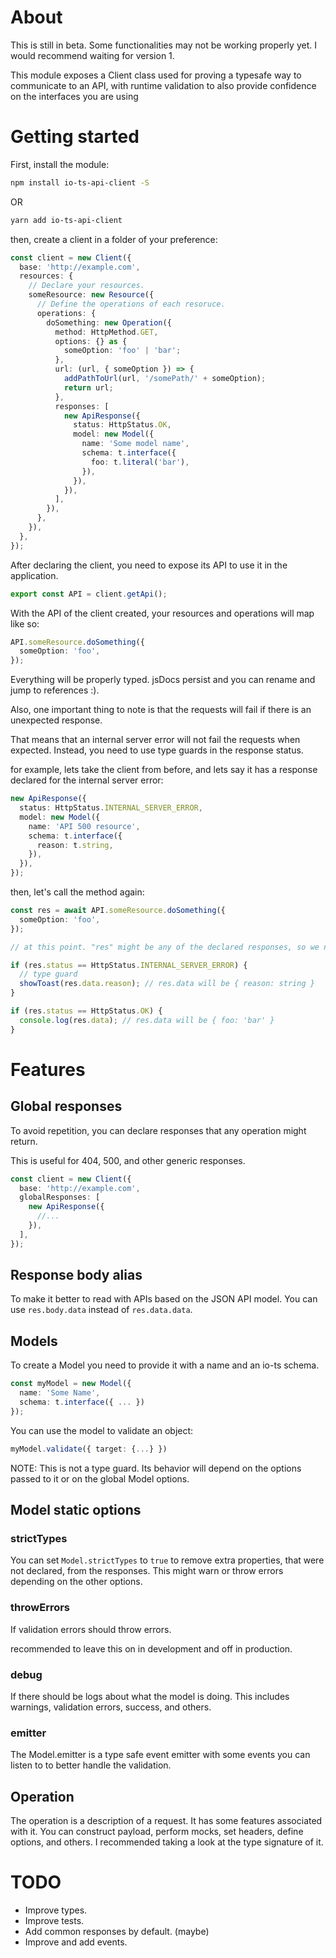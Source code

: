 # About

This is still in beta. Some functionalities may not be working properly yet. I would recommend waiting for version 1.

This module exposes a Client class used for proving a typesafe way to communicate to an API, with runtime validation to also provide confidence on the interfaces you are using

# Getting started

First, install the module:

```bash
npm install io-ts-api-client -S
```

OR

```bash
yarn add io-ts-api-client
```

then, create a client in a folder of your preference:

```typescript
const client = new Client({
  base: 'http://example.com',
  resources: {
    // Declare your resources.
    someResource: new Resource({
      // Define the operations of each resoruce.
      operations: {
        doSomething: new Operation({
          method: HttpMethod.GET,
          options: {} as {
            someOption: 'foo' | 'bar';
          },
          url: (url, { someOption }) => {
            addPathToUrl(url, '/somePath/' + someOption);
            return url;
          },
          responses: [
            new ApiResponse({
              status: HttpStatus.OK,
              model: new Model({
                name: 'Some model name',
                schema: t.interface({
                  foo: t.literal('bar'),
                }),
              }),
            }),
          ],
        }),
      },
    }),
  },
});
```

After declaring the client, you need to expose its API to use it in the application.

```typescript
export const API = client.getApi();
```

With the API of the client created, your resources and operations will map like so:

```typescript
API.someResource.doSomething({
  someOption: 'foo',
});
```

Everything will be properly typed. jsDocs persist and you can rename and jump to references :).

Also, one important thing to note is that the requests will fail if there is an unexpected response.

That means that an internal server error will not fail the requests when expected. Instead, you need to use type guards in the response status.

for example, lets take the client from before, and lets say it has a response declared for the internal server error:

```typescript
new ApiResponse({
  status: HttpStatus.INTERNAL_SERVER_ERROR,
  model: new Model({
    name: 'API 500 resource',
    schema: t.interface({
      reason: t.string,
    }),
  }),
});
```

then, let's call the method again:

```typescript
const res = await API.someResource.doSomething({
  someOption: 'foo',
});

// at this point. "res" might be any of the declared responses, so we need to check it.

if (res.status == HttpStatus.INTERNAL_SERVER_ERROR) {
  // type guard
  showToast(res.data.reason); // res.data will be { reason: string }
}

if (res.status == HttpStatus.OK) {
  console.log(res.data); // res.data will be { foo: 'bar' }
}
```

# Features

## Global responses

To avoid repetition, you can declare responses that any operation might return.

This is useful for 404, 500, and other generic responses.

```typescript
const client = new Client({
  base: 'http://example.com',
  globalResponses: [
    new ApiResponse({
      //...
    }),
  ],
});
```

## Response body alias

To make it better to read with APIs based on the JSON API model. You can use `res.body.data` instead of `res.data.data`.

## Models

To create a Model you need to provide it with a name and an io-ts schema.

```typescript
const myModel = new Model({
  name: 'Some Name',
  schema: t.interface({ ... })
});
```

You can use the model to validate an object:

```typescript
myModel.validate({ target: {...} })
```

NOTE: This is not a type guard. Its behavior will depend on the options passed to it or on the global Model options.

## Model static options

### strictTypes

You can set `Model.strictTypes` to `true` to remove extra properties, that were not declared, from the responses. This might warn or throw errors depending on the other options.

### throwErrors

If validation errors should throw errors.

recommended to leave this on in development and off in production.

### debug

If there should be logs about what the model is doing. This includes warnings, validation errors, success, and others.

### emitter

The Model.emitter is a type safe event emitter with some events you can listen to to better handle the validation.

## Operation

The operation is a description of a request. It has some features associated with it. You can construct payload, perform mocks, set headers, define options, and others. I recommended taking a look at the type signature of it.

# TODO

- Improve types.
- Improve tests.
- Add common responses by default. (maybe)
- Improve and add events.
